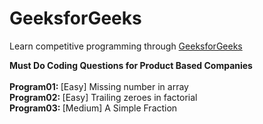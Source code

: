 # GeeksforGeeks
Learn competitive programming through [GeeksforGeeks](https://www.geeksforgeeks.org/must-do-coding-questions-for-product-based-companies/?ref=ghm)

<b> Must Do Coding Questions for Product Based Companies </b>
<br/>
<br/> <b> Program01: </b> [Easy] Missing number in array
<br/> <b> Program02: </b> [Easy] Trailing zeroes in factorial 
<br/> <b> Program03: </b> [Medium] A Simple Fraction
